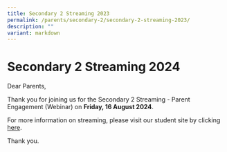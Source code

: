 ```yaml
---
title: Secondary 2 Streaming 2023
permalink: /parents/secondary-2/secondary-2-streaming-2023/
description: ""
variant: markdown
---
```

# **Secondary 2 Streaming 2024**  
Dear Parents,  
  
Thank you for joining us for the Secondary 2 Streaming - Parent Engagement (Webinar) on **Friday, 16 August 2024**.

For more information on streaming, please visit our student site by clicking [here](https://sites.google.com/view/ictspringfield/students/secondary-2-streaming-subject-combination-selection-exercise?authuser=0).


Thank you.